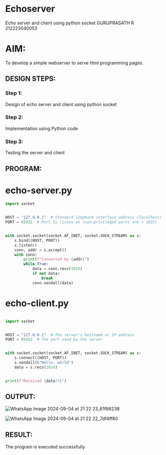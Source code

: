 # Echoserver
Echo server and client using python socket
 GURUPRASATH R
 212223040053

# AIM:

To develop a simple webserver to serve html programming pages.

## DESIGN STEPS:

### Step 1:

Design of echo server and client using python socket

### Step 2:

Implementation using Python code

### Step 3:

Testing the server and client 

## PROGRAM:
# echo-server.py

```python
import socket


HOST = "127.0.0.1"  # Standard loopback interface address (localhost)
PORT = 65432  # Port to listen on (non-privileged ports are > 1023)


with socket.socket(socket.AF_INET, socket.SOCK_STREAM) as s:
    s.bind((HOST, PORT))
    s.listen()
    conn, addr = s.accept()
    with conn:
        print(f"Connected by {addr}")
        while True:
            data = conn.recv(1024)
            if not data:
                break
            conn.sendall(data)
```

# echo-client.py
```python

import socket


HOST = "127.0.0.1"  # The server's hostname or IP address
PORT = 65432  # The port used by the server


with socket.socket(socket.AF_INET, socket.SOCK_STREAM) as s:
    s.connect((HOST, PORT))
    s.sendall(b"Hello, world")
    data = s.recv(1024)


print(f"Received {data!r}")
```

## OUTPUT:

![WhatsApp Image 2024-09-04 at 21 22 23_61f66238](https://github.com/user-attachments/assets/93191edf-ffa2-4061-b175-55a33ccac03f)

![WhatsApp Image 2024-09-04 at 21 22 22_7df4ff80](https://github.com/user-attachments/assets/745b6dd7-0265-4b9b-a43b-a817015933ba)


## RESULT:
The program is executed successfully
